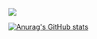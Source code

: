 <img src="https://capsule-render.vercel.app/api?type=waving&color=timeGradient&height=200&section=header&text=Gardenii's Github&fontSize=80&fontAlignY=40" />

[![Anurag's GitHub stats](https://github-readme-stats.vercel.app/api?username=jwc406&hide=stars,issues)](https://github.com/anuraghazra/github-readme-stats)

<!--
**jwc406/jwc406** is a ✨ _special_ ✨ repository because its `README.md` (this file) appears on your GitHub profile.
Here are some ideas to get you started:

- 🔭 I’m currently working on ...
- 🌱 I’m currently learning ...
- 👯 I’m looking to collaborate on ...
- 🤔 I’m looking for help with ...
- 💬 Ask me about ...
- 📫 How to reach me: ...
- 😄 Pronouns: ...
- ⚡ Fun fact: ...
-->
